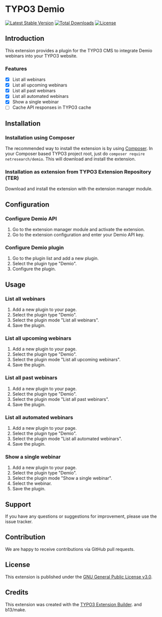 
# TYPO3 Demio

[![Latest Stable Version](https://poser.pugx.org/netresearch/demio/v/stable)](https://packagist.org/packages/netresearch/demio)
[![Total Downloads](https://poser.pugx.org/netresearch/demio/downloads)](https://packagist.org/packages/netresearch/demio)
[![License](https://poser.pugx.org/netresearch/demio/license)](https://packagist.org/packages/netresearch/demio)

## Introduction

This extension provides a plugin for the TYPO3 CMS to integrate Demio webinars into your TYPO3 website.

### Features

* [x] List all webinars
* [x] List all upcoming webinars
* [x] List all past webinars
* [x] List all automated webinars
* [x] Show a single webinar
* [ ] Cache API responses in TYPO3 cache

## Installation

### Installation using Composer

The recommended way to install the extension is by using [Composer](https://getcomposer.org/). In your Composer based TYPO3 project root, just do `composer require netresearch/demio`. This will download and install the extension.

### Installation as extension from TYPO3 Extension Repository (TER)

Download and install the extension with the extension manager module.

## Configuration

### Configure Demio API

1. Go to the extension manager module and activate the extension.
2. Go to the extension configuration and enter your Demio API key.

### Configure Demio plugin

1. Go to the plugin list and add a new plugin.
2. Select the plugin type "Demio".
3. Configure the plugin.

## Usage

### List all webinars

1. Add a new plugin to your page.
2. Select the plugin type "Demio".
3. Select the plugin mode "List all webinars".
4. Save the plugin.

### List all upcoming webinars

1. Add a new plugin to your page.
2. Select the plugin type "Demio".
3. Select the plugin mode "List all upcoming webinars".
4. Save the plugin.

### List all past webinars

1. Add a new plugin to your page.
2. Select the plugin type "Demio".
3. Select the plugin mode "List all past webinars".
4. Save the plugin.

### List all automated webinars

1. Add a new plugin to your page.
2. Select the plugin type "Demio".
3. Select the plugin mode "List all automated webinars".
4. Save the plugin.

### Show a single webinar

1. Add a new plugin to your page.
2. Select the plugin type "Demio".
3. Select the plugin mode "Show a single webinar".
4. Select the webinar.
5. Save the plugin.

## Support

If you have any questions or suggestions for improvement, please use the issue tracker.

## Contribution

We are happy to receive contributions via GitHub pull requests.

## License

This extension is published under the [GNU General Public License v3.0](https://www.gnu.org/licenses/gpl-3.0.en.html).

## Credits

This extension was created with the [TYPO3 Extension Builder](https//github.com/FriendsOfTYPO3/extension_builder). and b13/make.

